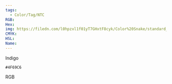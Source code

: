 ```yaml
---
tags:
  - Color/Tag/NTC
RGB:
Hex:
img: https://filedn.com/l0hpzxl1f01yT7GHxtF8cyk/Color%20Snake/standard_csv_to_svg/%23/4F69C6.svg
CMYK:
HSL:
Name:
---
```

Indigo
```palette
#4F69C6
```
RGB
